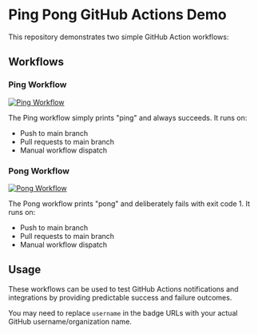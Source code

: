 # Ping Pong GitHub Actions Demo

This repository demonstrates two simple GitHub Action workflows:

## Workflows

### Ping Workflow
[![Ping Workflow](https://github.com/username/ping-pong/actions/workflows/ping.yml/badge.svg)](https://github.com/username/ping-pong/actions/workflows/ping.yml)

The Ping workflow simply prints "ping" and always succeeds. It runs on:
- Push to main branch
- Pull requests to main branch
- Manual workflow dispatch

### Pong Workflow
[![Pong Workflow](https://github.com/username/ping-pong/actions/workflows/pong.yml/badge.svg)](https://github.com/username/ping-pong/actions/workflows/pong.yml)

The Pong workflow prints "pong" and deliberately fails with exit code 1. It runs on:
- Push to main branch
- Pull requests to main branch
- Manual workflow dispatch

## Usage

These workflows can be used to test GitHub Actions notifications and integrations by providing predictable success and failure outcomes.

You may need to replace `username` in the badge URLs with your actual GitHub username/organization name.
